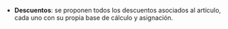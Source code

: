 - **Descuentos**: se proponen todos los descuentos asociados al artículo, cada uno con su propia base de cálculo y asignación.